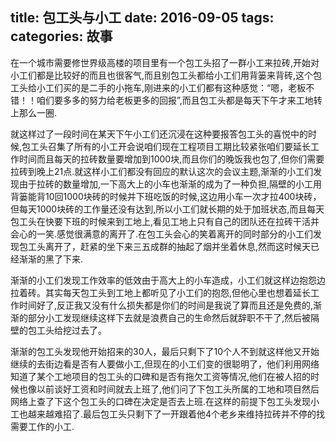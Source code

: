 title: 包工头与小工
date: 2016-09-05
tags: 
categories: 故事
---

在一个城市需要修世界级高楼的项目里有一个包工头招了一群小工来拉砖,开始对小工们都是比较好的而且也很客气,而且别包工头都给小工们用背篓来背砖,这个包工头给小工们买的是二手的小拖车,刚进来的小工们都有这种感觉：“嗯，老板不错！！咱们要多多的努力给老板更多的回报”,而且包工头都是每天下午才来工地转上那么一圈.

就这样过了一段时间在某天下午小工们还沉浸在这种要报答包工头的喜悦中的时候,包工头召集了所有的小工开会说咱们现在工程项目工期比较紧张咱们要延长工作时间而且每天的拉砖数量要增加到1000块,而且你们的晚饭我也包了,但你们需要拉砖到晚上21点.就这样小工们都没有回应的默认这次的会议主题,渐渐的小工们发现由于拉砖的数量增加,一下高大上的小车也渐渐的成为了一种负担,隔壁的小工用背篓能背10回1000块砖的时候并下班吃饭的时候,这边用小车一次才拉400块砖，但每天1000块砖的工作量还没有达到,所以小工们就长期的处于加班状态,而且每天包工头在快要下班的时候来到工地上,看见工地上只有自己的团队还在拉砖干活并会心的一笑.感觉很满意的离开了.在包工头会心的笑着离开的同时部分的小工们发现包工头离开了，赶紧的坐下来三五成群的抽起了烟并坐着休息,然而这时候天已经渐渐的黑了下来.

渐渐的小工们发现工作效率的低效由于高大上的小车造成，小工们就这样边抱怨边拉着砖。其实每天包工头到工地上都听见了小工们的抱怨,但他心里也想着延长工作时间好了,反正我又没有什么损失都是你们的时间是我说了算而且还是免费的,渐渐的部分小工发现继续这样下去就是浪费自己的生命然后就辞职不干了,然后被隔壁的包工头给挖过去了。

渐渐的包工头发现他开始招来的30人，最后只剩下了10个人不到就这样他又开始继续的去街边看是否有人要做小工,但现在的小工们变的很聪明了，他们利用网络知道了某个工地项目的包工头的口碑和是否有拖欠工资等情况,他们在被人招的时候也像以前谈好工资和时间就去上班了,他们问了下包工头所属的工地和项目然后网络上查了下这个包工头的口碑在决定是否去上班.在这样的前提下包工头发现小工也越来越难招了.最后包工头只剩下了一开跟着他4个老乡来维持拉砖并不停的找需要工作的小工.

